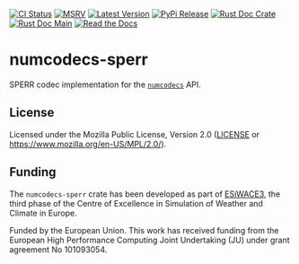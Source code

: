 [![CI Status]][workflow] [![MSRV]][repo] [![Latest Version]][crates.io] [![PyPi Release]][pypi] [![Rust Doc Crate]][docs.rs] [![Rust Doc Main]][docs] [![Read the Docs]][rtdocs]

[CI Status]: https://img.shields.io/github/actions/workflow/status/juntyr/numcodecs-rs/ci.yml?branch=main
[workflow]: https://github.com/juntyr/numcodecs-rs/actions/workflows/ci.yml?query=branch%3Amain

[MSRV]: https://img.shields.io/badge/MSRV-1.85.0-blue
[repo]: https://github.com/juntyr/numcodecs-rs

[Latest Version]: https://img.shields.io/crates/v/numcodecs-sperr
[crates.io]: https://crates.io/crates/numcodecs-sperr

[PyPi Release]: https://img.shields.io/pypi/v/numcodecs-wasm-sperr.svg
[pypi]: https://pypi.python.org/pypi/numcodecs-wasm-sperr

[Rust Doc Crate]: https://img.shields.io/docsrs/numcodecs-sperr
[docs.rs]: https://docs.rs/numcodecs-sperr/

[Rust Doc Main]: https://img.shields.io/badge/docs-main-blue
[docs]: https://juntyr.github.io/numcodecs-rs/numcodecs_sperr

[Read the Docs]: https://img.shields.io/readthedocs/numcodecs-wasm?label=readthedocs
[rtdocs]: https://numcodecs-wasm.readthedocs.io/en/stable/api/numcodecs_wasm_sperr/

# numcodecs-sperr

SPERR codec implementation for the [`numcodecs`] API.

[`numcodecs`]: https://docs.rs/numcodecs/0.2/numcodecs/

## License

Licensed under the Mozilla Public License, Version 2.0 ([LICENSE](LICENSE) or https://www.mozilla.org/en-US/MPL/2.0/).

## Funding

The `numcodecs-sperr` crate has been developed as part of [ESiWACE3](https://www.esiwace.eu), the third phase of the Centre of Excellence in Simulation of Weather and Climate in Europe.

Funded by the European Union. This work has received funding from the European High Performance Computing Joint Undertaking (JU) under grant agreement No 101093054.
